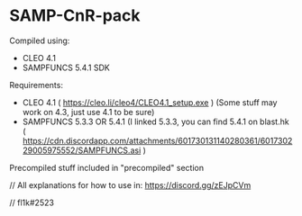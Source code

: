 # SAMP-CnR-pack

Compiled using:
- CLEO 4.1
- SAMPFUNCS 5.4.1 SDK

Requirements:
- CLEO 4.1 ( https://cleo.li/cleo4/CLEO4.1_setup.exe ) (Some stuff may work on 4.3, just use 4.1 to be sure)
- SAMPFUNCS 5.3.3 OR 5.4.1 (I linked 5.3.3, you can find 5.4.1 on blast.hk 
( https://cdn.discordapp.com/attachments/601730131140280361/601730229005975552/SAMPFUNCS.asi )

Precompiled stuff included in "precompiled" section

// All explanations for how to use in: https://discord.gg/zEJpCVm 

// fl1k#2523
